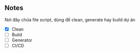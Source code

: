 ## Notes
Nơi đây chứa file script, dùng để clean, generate hay build dự án

- [x] Clean
- [ ] Build
- [ ] Generator
- [ ] CI/CD
